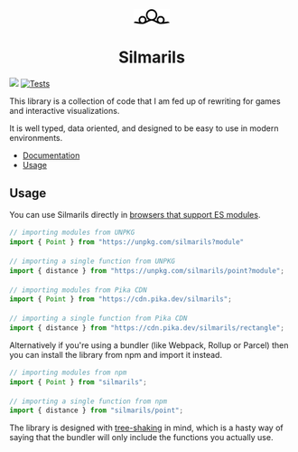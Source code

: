 <div align="center">
  <img src="assets/logo.svg" width="64" />
  <h1 align="center">Silmarils</h1>
</div>

[![](https://img.shields.io/npm/v/silmarils.svg?style=flat)](https://www.npmjs.com/package/silmarils)
[![Tests](https://github.com/danprince/silmarils/workflows/Tests/badge.svg)](https://github.com/danprince/silmarils/actions?query=workflow%3ATests)

This library is a collection of code that I am fed up of rewriting for games and interactive visualizations.

It is well typed, data oriented, and designed to be easy to use in modern environments.

* [Documentation](https://silmarils.netlify.app/)
* [Usage](#usage)

## Usage
You can use Silmarils directly in [browsers that support ES modules][caniuse-esm].

``` javascript
// importing modules from UNPKG
import { Point } from "https://unpkg.com/silmarils?module"

// importing a single function from UNPKG
import { distance } from "https://unpkg.com/silmarils/point?module";

// importing modules from Pika CDN
import { Point } from "https://cdn.pika.dev/silmarils";

// importing a single function from Pika CDN
import { distance } from "https://cdn.pika.dev/silmarils/rectangle";
```

Alternatively if you're using a bundler (like Webpack, Rollup or Parcel) then you can install the library from npm and import it instead.

``` javascript
// importing modules from npm
import { Point } from "silmarils";

// importing a single function from npm
import { distance } from "silmarils/point";
```

The library is designed with [tree-shaking][tree-shaking] in mind, which is a hasty way of saying that the bundler will only include the functions you actually use.

[caniuse-esm]: https://caniuse.com/#feat=es6-module
[tree-shaking]: https://webpack.js.org/guides/tree-shaking/
